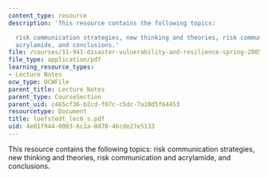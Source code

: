 ```yaml
---
content_type: resource
description: 'This resource contains the following topics:

  risk communication strategies, new thinking and theories, risk communication and
  acrylamide, and conclusions.'
file: /courses/11-941-disaster-vulnerability-and-resilience-spring-2005/4e01f94400036c1a0d7046cde27e5133_loefstedt_lec6_s.pdf
file_type: application/pdf
learning_resource_types:
- Lecture Notes
ocw_type: OCWFile
parent_title: Lecture Notes
parent_type: CourseSection
parent_uid: c465cf36-b2cd-f07c-c5dc-7a10d5f64453
resourcetype: Document
title: loefstedt_lec6_s.pdf
uid: 4e01f944-0003-6c1a-0d70-46cde27e5133
---
```

This resource contains the following topics:
risk communication strategies, new thinking and theories, risk communication and acrylamide, and conclusions.

